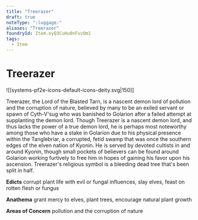 ```yaml
---
title: "Treerazer"
draft: true
noteType: ":luggage:"
aliases: "Treerazer"
foundryId: Item.oyQ3CuHu0nFvvOm1
tags:
  - Item
---
```


# Treerazer
![[systems-pf2e-icons-default-icons-deity.svg|150]]

Treerazer, the Lord of the Blasted Tarn, is a nascent demon lord of pollution and the corruption of nature, believed by many to be an exiled servant or spawn of Cyth-V'sug who was banished to Golarion after a failed attempt at supplanting the demon lord. Though Treerazer is a nascent demon lord, and thus lacks the power of a true demon lord, he is perhaps most noteworthy among those who have a stake in Golarion due to his physical presence within the Tanglebriar, a corrupted, fetid swamp that was once the southern edges of the elven nation of Kyonin. He is served by devoted cultists in and around Kyonin, though small pockets of believers can be found around Golarion working furtively to free him in hopes of gaining his favor upon his ascension. Treerazer's religious symbol is a bleeding dead tree that's been split in half.

**Edicts** corrupt plant life with evil or fungal influences, slay elves, feast on rotten flesh or fungus

**Anathema** grant mercy to elves, plant trees, encourage natural plant growth

**Areas of Concern** pollution and the corruption of nature
